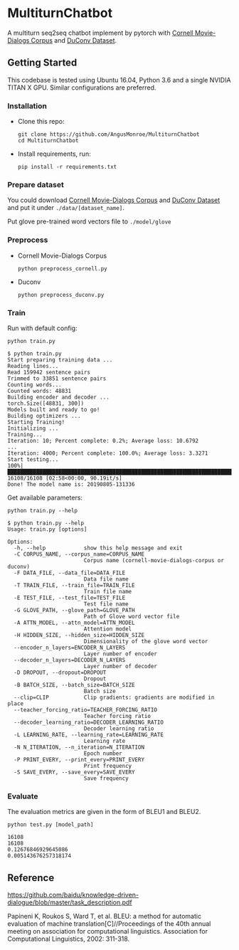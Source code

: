 # MultiturnChatbot

A multiturn seq2seq chatbot implement by pytorch with [Cornell Movie-Dialogs Corpus](http://www.cs.cornell.edu/~cristian/Cornell_Movie-Dialogs_Corpus.html) and [DuConv Dataset](https://ai.baidu.com/broad/introduction?dataset=duconv).

## Getting Started

This codebase is tested using Ubuntu 16.04, Python 3.6 and a single NVIDIA TITAN X GPU. Similar configurations are preferred.

### Installation

- Clone this repo:

    ```
    git clone https://github.com/AngusMonroe/MultiturnChatbot
    cd MultiturnChatbot
    ```

- Install requirements, run:

    ```
    pip install -r requirements.txt
    ```

### Prepare dataset

You could download [Cornell Movie-Dialogs Corpus](http://www.cs.cornell.edu/~cristian/Cornell_Movie-Dialogs_Corpus.html) and [DuConv Dataset](https://ai.baidu.com/broad/introduction?dataset=duconv) and put it under `./data/[dataset_name]`.

Put glove pre-trained word vectors file to `./model/glove`

### Preprocess

- Cornell Movie-Dialogs Corpus

    ```
    python preprocess_cornell.py
    ```

- Duconv

    ```
    python preprocess_duconv.py
    ```

### Train

Run with default config:

```
python train.py
```

```
$ python train.py
Start preparing training data ...
Reading lines...
Read 159942 sentence pairs
Trimmed to 33851 sentence pairs
Counting words...
Counted words: 48831
Building encoder and decoder ...
torch.Size([48831, 300])
Models built and ready to go!
Building optimizers ...
Starting Training!
Initializing ...
Training...
Iteration: 10; Percent complete: 0.2%; Average loss: 10.6792
...
Iteration: 4000; Percent complete: 100.0%; Average loss: 3.3271
Start testing...
100%|████████████████████████████████████████████████████████████████████████████████| 16108/16108 [02:58<00:00, 90.19it/s]
Done! The model name is: 20190805-131336
```

Get available parameters:

```
python train.py --help
```

```
$ python train.py --help
Usage: train.py [options]

Options:
  -h, --help            show this help message and exit
  -C CORPUS_NAME, --corpus_name=CORPUS_NAME
                        Corpus name (cornell-movie-dialogs-corpus or duconv)
  -F DATA_FILE, --data_file=DATA_FILE
                        Data file name
  -T TRAIN_FILE, --train_file=TRAIN_FILE
                        Train file name
  -E TEST_FILE, --test_file=TEST_FILE
                        Test file name
  -G GLOVE_PATH, --glove_path=GLOVE_PATH
                        Path of Glove word vector file
  -A ATTN_MODEL, --attn_model=ATTN_MODEL
                        Attention model
  -H HIDDEN_SIZE, --hidden_size=HIDDEN_SIZE
                        Dimensionality of the glove word vector
  --encoder_n_layers=ENCODER_N_LAYERS
                        Layer number of encoder
  --decoder_n_layers=DECODER_N_LAYERS
                        Layer number of decoder
  -D DROPOUT, --dropout=DROPOUT
                        Dropout
  -B BATCH_SIZE, --batch_size=BATCH_SIZE
                        Batch size
  --clip=CLIP           Clip gradients: gradients are modified in place
  --teacher_forcing_ratio=TEACHER_FORCING_RATIO
                        Teacher forcing ratio
  --decoder_learning_ratio=DECODER_LEARNING_RATIO
                        Decoder learning ratio
  -L LEARNING_RATE, --learning_rate=LEARNING_RATE
                        Learning rate
  -N N_ITERATION, --n_iteration=N_ITERATION
                        Epoch number
  -P PRINT_EVERY, --print_every=PRINT_EVERY
                        Print frequency
  -S SAVE_EVERY, --save_every=SAVE_EVERY
                        Save frequency
```

### Evaluate

The evaluation metrics are given in the form of BLEU1 and BLEU2.

```
python test.py [model_path]
```

```
16108
16108
0.12676846929645086
0.005143676257318174
```

## Reference

https://github.com/baidu/knowledge-driven-dialogue/blob/master/task_description.pdf

Papineni K, Roukos S, Ward T, et al. BLEU: a method for automatic evaluation of machine translation[C]//Proceedings of the 40th annual meeting on association for computational linguistics. Association for Computational Linguistics, 2002: 311-318.